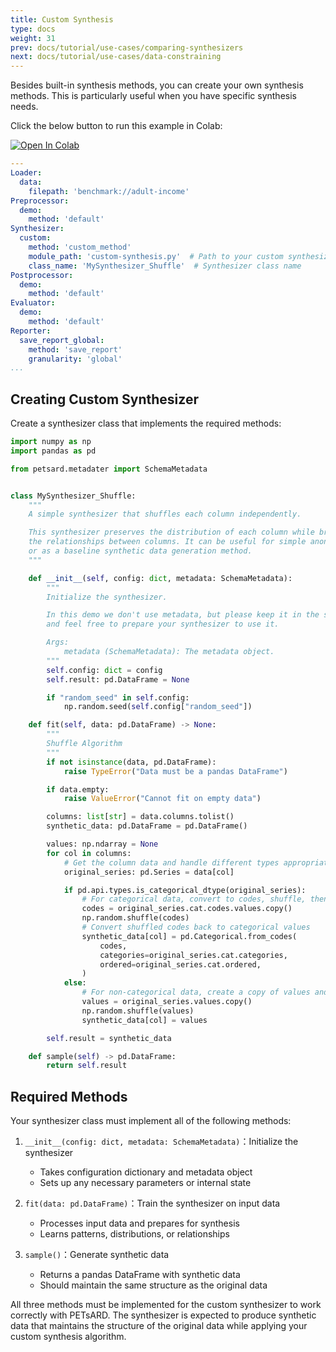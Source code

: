 ```yaml
---
title: Custom Synthesis
type: docs
weight: 31
prev: docs/tutorial/use-cases/comparing-synthesizers
next: docs/tutorial/use-cases/data-constraining
---
```



Besides built-in synthesis methods, you can create your own synthesis methods. This is particularly useful when you have specific synthesis needs.

Click the below button to run this example in Colab:

[![Open In Colab](https://colab.research.google.com/assets/colab-badge.svg)](https://colab.research.google.com/github/nics-tw/petsard/blob/main/demo/use-cases/custom-synthesis.ipynb)

```yaml
---
Loader:
  data:
    filepath: 'benchmark://adult-income'
Preprocessor:
  demo:
    method: 'default'
Synthesizer:
  custom:
    method: 'custom_method'
    module_path: 'custom-synthesis.py'  # Path to your custom synthesizer
    class_name: 'MySynthesizer_Shuffle'  # Synthesizer class name
Postprocessor:
  demo:
    method: 'default'
Evaluator:
  demo:
    method: 'default'
Reporter:
  save_report_global:
    method: 'save_report'
    granularity: 'global'
...
```

## Creating Custom Synthesizer

Create a synthesizer class that implements the required methods:

```python
import numpy as np
import pandas as pd

from petsard.metadater import SchemaMetadata


class MySynthesizer_Shuffle:
    """
    A simple synthesizer that shuffles each column independently.

    This synthesizer preserves the distribution of each column while breaking
    the relationships between columns. It can be useful for simple anonymization
    or as a baseline synthetic data generation method.
    """

    def __init__(self, config: dict, metadata: SchemaMetadata):
        """
        Initialize the synthesizer.

        In this demo we don't use metadata, but please keep it in the signature,
        and feel free to prepare your synthesizer to use it.

        Args:
            metadata (SchemaMetadata): The metadata object.
        """
        self.config: dict = config
        self.result: pd.DataFrame = None

        if "random_seed" in self.config:
            np.random.seed(self.config["random_seed"])

    def fit(self, data: pd.DataFrame) -> None:
        """
        Shuffle Algorithm
        """
        if not isinstance(data, pd.DataFrame):
            raise TypeError("Data must be a pandas DataFrame")

        if data.empty:
            raise ValueError("Cannot fit on empty data")

        columns: list[str] = data.columns.tolist()
        synthetic_data: pd.DataFrame = pd.DataFrame()

        values: np.ndarray = None
        for col in columns:
            # Get the column data and handle different types appropriately
            original_series: pd.Series = data[col]

            if pd.api.types.is_categorical_dtype(original_series):
                # For categorical data, convert to codes, shuffle, then map back
                codes = original_series.cat.codes.values.copy()
                np.random.shuffle(codes)
                # Convert shuffled codes back to categorical values
                synthetic_data[col] = pd.Categorical.from_codes(
                    codes,
                    categories=original_series.cat.categories,
                    ordered=original_series.cat.ordered,
                )
            else:
                # For non-categorical data, create a copy of values and shuffle
                values = original_series.values.copy()
                np.random.shuffle(values)
                synthetic_data[col] = values

        self.result = synthetic_data

    def sample(self) -> pd.DataFrame:
        return self.result
```

## Required Methods

Your synthesizer class must implement all of the following methods:

1. `__init__(config: dict, metadata: SchemaMetadata)`：Initialize the synthesizer

    - Takes configuration dictionary and metadata object
    - Sets up any necessary parameters or internal state

2. `fit(data: pd.DataFrame)`：Train the synthesizer on input data

    - Processes input data and prepares for synthesis
    - Learns patterns, distributions, or relationships

3. `sample()`：Generate synthetic data

    - Returns a pandas DataFrame with synthetic data
    - Should maintain the same structure as the original data

All three methods must be implemented for the custom synthesizer to work correctly with PETsARD. The synthesizer is expected to produce synthetic data that maintains the structure of the original data while applying your custom synthesis algorithm.
